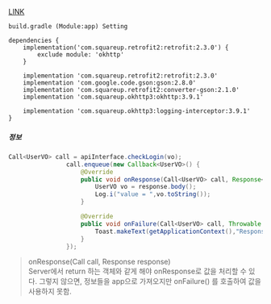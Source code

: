 [LINK](https://jongmin92.github.io/2018/01/29/Programming/android-retrofit2-okhttp3/#multipleresourcesjava)



`build.gradle (Module:app) Setting`

```
dependencies {
    implementation('com.squareup.retrofit2:retrofit:2.3.0') {
        exclude module: 'okhttp'
    }

    implementation 'com.squareup.retrofit2:retrofit:2.3.0'
    implementation 'com.google.code.gson:gson:2.8.0'
    implementation 'com.squareup.retrofit2:converter-gson:2.1.0'
    implementation 'com.squareup.okhttp3:okhttp:3.9.1'
    
    implementation 'com.squareup.okhttp3:logging-interceptor:3.9.1'
}
```



##### 정보

```java
Call<UserVO> call = apiInterface.checkLogin(vo);
                call.enqueue(new Callback<UserVO>() {
                    @Override
                    public void onResponse(Call<UserVO> call, Response<UserVO> response) {
                        UserVO vo = response.body();
                        Log.i("value = ",vo.toString());
                    }

                    @Override
                    public void onFailure(Call<UserVO> call, Throwable t) {
                        Toast.makeText(getApplicationContext(),"Response Fail(Network Error...etc)",Toast.LENGTH_LONG).show();
                    }
                });
```

> onResponse(Call<UserVO> call, Response<UserVO> response)  
> Server에서 return 하는 객체와 같게 해야 onResponse로 값을 처리할 수 있다.
> 그렇지 않으면, 정보들을 app으로 가져오지만 onFailure() 를 호출하여 값을 사용하지 못함.

